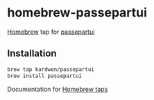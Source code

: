 # homebrew-passepartui

[Homebrew](https://brew.sh/) tap for [passepartui](https://github.com/kardwen/passepartui)

## Installation

```sh
brew tap kardwen/passepartui
brew install passepartui
```

Documentation for [Homebrew taps](https://docs.brew.sh/Taps)
